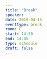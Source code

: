 ```yaml
---
title: "Break"
speaker:
date: 2019-04-15
eventtype: break
room: C
start: 14:30
end: 14:45
type: schedule
draft: false
---
```

